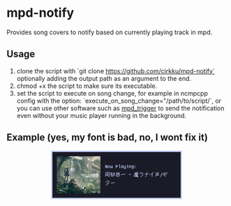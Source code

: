 # mpd-notify
Provides song covers to notify based on currently playing track in mpd.

## Usage
1. clone the script with ´git clone https://github.com/cirkku/mpd-notify` optionally adding the output path as an argument to the end.
2. chmod +x the script to make sure its executable.
3. set the script to execute on song change, for example in ncmpcpp config with the option: ´execute_on_song_change="/path/to/script/´, or you can use other software such as [mpd_trigger](https://github.com/Determinant/mpd_trigger) to send the notification even without your music player running in the background.

## Example (yes, my font is bad, no, I wont fix it)
<p align="center">
  <img src="example.png">
</p>
